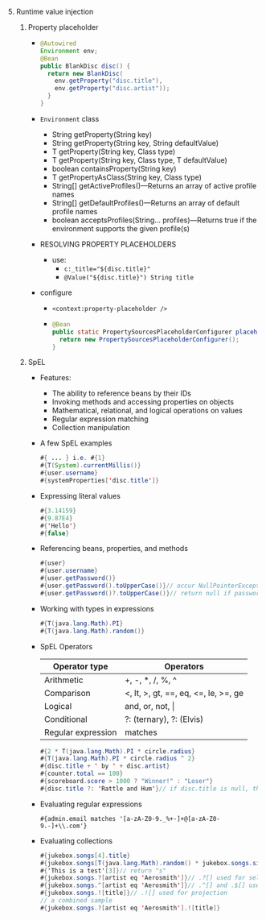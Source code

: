5.    Runtime value injection

      1.    Property placeholder

            -   ```java
                @Autowired
                Environment env;
                @Bean
                public BlankDisc disc() {
                  return new BlankDisc(
                    env.getProperty("disc.title"),
                    env.getProperty("disc.artist"));
                  }
                }
                ```

            -   `Environment` class

                - String getProperty(String key)
                - String getProperty(String key, String defaultValue)
                - T getProperty(String key, Class<T> type)
                - T getProperty(String key, Class<T> type, T defaultValue)
                - boolean containsProperty(String key)
                - T getPropertyAsClass(String key, Class<T> type)
                - String[] getActiveProfiles()—Returns an array of active profile names
                - String[] getDefaultProfiles()—Returns an array of default profile names
                - boolean acceptsProfiles(String... profiles)—Returns true if the environment
                  supports the given profile(s)

            -   RESOLVING PROPERTY PLACEHOLDERS

                - use:
                  - `c:_title="${disc.title}"`
                  - `@Value("${disc.title}") String title`
            -   configure

                - `<context:property-placeholder />`

                - ```java
                  @Bean
                  public static PropertySourcesPlaceholderConfigurer placeholderConfigurer() {
                    return new PropertySourcesPlaceholderConfigurer();
                  }
                  ```

      2.    SpEL

            - Features:

              - The ability to reference beans by their IDs
              - Invoking methods and accessing properties on objects
              - Mathematical, relational, and logical operations on values
              - Regular expression matching
              - Collection manipulation

            - A few SpEL examples

              ```java
              #{ ... } i.e. #{1}
              #{T(System).currentMillis()}
              #{user.username}
              #{systemProperties['disc.title']}
              ```

            - Expressing literal values

              ```java
              #{3.14159}
              #{9.87E4}
              #{'Hello'}
              #{false}
              ```

            - Referencing beans, properties, and methods

              ```java
              #{user}
              #{user.username}
              #{user.getPassword()}
              #{user.getPassword().toUpperCase()}// occur NullPointerException if password is null
              #{user.getPassword()?.toUpperCase()}// return null if password is null
              ```

            - Working with types in expressions

              ```java
              #{T(java.lang.Math).PI}
              #{T(java.lang.Math).random()}
              ```

            - SpEL Operators

              | Operator type      | Operators                            |
              | ------------------ | ------------------------------------ |
              | Arithmetic         | +, -, *, /, %, ^                     |
              | Comparison         | <, lt, >, gt, ==, eq, <=, le, >=, ge |
              | Logical            | and, or, not, \|                     |
              | Conditional        | ?: (ternary), ?: (Elvis)             |
              | Regular expression | matches                              |

              ```java
              #{2 * T(java.lang.Math).PI * circle.radius}
              #{T(java.lang.Math).PI * circle.radius ^ 2}
              #{disc.title + ' by ' + disc.artist}
              #{counter.total == 100}
              #{scoreboard.score > 1000 ? "Winner!" : "Loser"}
              #{disc.title ?: 'Rattle and Hum'}// if disc.title is null, then the el return "Rattle and Hum"
              ```

            - Evaluating regular expressions

              `#{admin.email matches '[a-zA-Z0-9._%+-]+@[a-zA-Z0-9.-]+\\.com'}`

            - Evaluating collections

              ```java
              #{jukebox.songs[4].title}
              #{jukebox.songs[T(java.lang.Math).random() * jukebox.songs.size()].title}
              #{'This is a test'[3]}// return "s"
              #{jukebox.songs.?[artist eq 'Aerosmith']}// .?[] used for selecting
              #{jukebox.songs.^[artist eq 'Aerosmith']}// .^[] and .$[] used for selecting the first/last matching entry.
              #{jukebox.songs.![title]}// .![] used for projection
              // a combined sample
              #{jukebox.songs.?[artist eq 'Aerosmith'].![title]}
              ```
